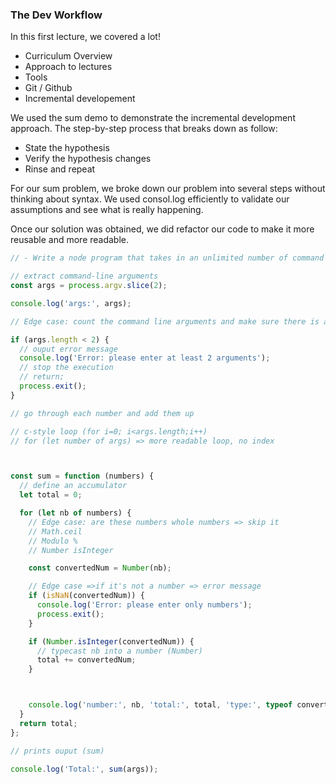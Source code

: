 ### The Dev Workflow

In this first lecture, we covered a lot!

* Curriculum Overview
* Approach to lectures
* Tools
* Git / Github
* Incremental developement

We used the sum demo to demonstrate the incremental development approach. The step-by-step process that breaks down as follow:

* State the hypothesis
* Verify the hypothesis
changes
* Rinse and repeat

For our sum problem, we broke down our problem into several steps without thinking about syntax. We used consol.log efficiently to validate our assumptions and see what is really happening.

Once our solution was obtained, we did refactor our code to make it more reusable and more readable.

``` javascript
// - Write a node program that takes in an unlimited number of command line arguments, goes through each and prints out the sum of them. If any argument is not a whole number, skip it. Do support negative numbers though. If any argument is not a number, output an error message. We need at least 2 arguments.

// extract command-line arguments
const args = process.argv.slice(2);

console.log('args:', args);

// Edge case: count the command line arguments and make sure there is at least 2 arguments

if (args.length < 2) {
  // ouput error message
  console.log('Error: please enter at least 2 arguments');
  // stop the execution
  // return;
  process.exit();
}

// go through each number and add them up

// c-style loop (for i=0; i<args.length;i++)
// for (let number of args) => more readable loop, no index



const sum = function (numbers) {
  // define an accumulator
  let total = 0;

  for (let nb of numbers) {
    // Edge case: are these numbers whole numbers => skip it
    // Math.ceil
    // Modulo %
    // Number isInteger

    const convertedNum = Number(nb);

    // Edge case =>if it's not a number => error message
    if (isNaN(convertedNum)) {
      console.log('Error: please enter only numbers');
      process.exit();
    }

    if (Number.isInteger(convertedNum)) {
      // typecast nb into a number (Number)
      total += convertedNum;
    }



    console.log('number:', nb, 'total:', total, 'type:', typeof convertedNum);
  }
  return total;
};

// prints ouput (sum)

console.log('Total:', sum(args));
```